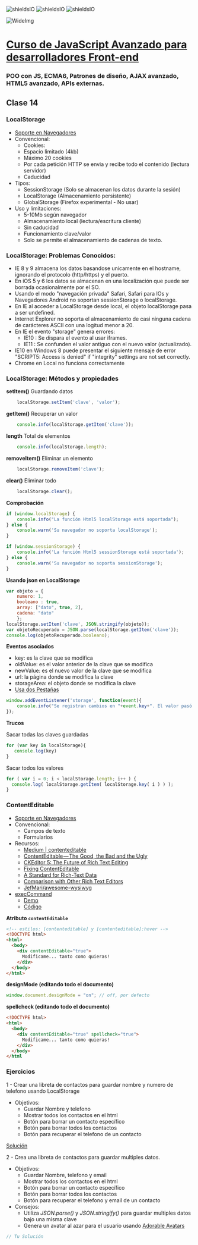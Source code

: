 ![shieldsIO](https://img.shields.io/github/issues/Fictizia/Curso-JS-Avanzado-para-desarrolladores-Front-end_ed4.svg)
![shieldsIO](https://img.shields.io/github/forks/Fictizia/Curso-JS-Avanzado-para-desarrolladores-Front-end_ed4.svg)
![shieldsIO](https://img.shields.io/github/stars/Fictizia/Curso-JS-Avanzado-para-desarrolladores-Front-end_ed4.svg)

![WideImg](http://fictizia.com/img/github/Fictizia-plan-estudios-github.jpg)

# [Curso de JavaScript Avanzado para desarrolladores Front-end](https://fictizia.com/formacion/curso-javascript-avanzado)
### POO con JS, ECMA6, Patrones de diseño, AJAX avanzado, HTML5 avanzado, APIs externas.


## Clase 14

### LocalStorage

- [Soporte en Navegadores](http://caniuse.com/#search=localstorage)
- Convencional:
    - Cookies:
    - Espacio limitado (4kb)
    - Máximo 20 cookies
    - Por cada petición HTTP se envia y recibe todo el contenido (lectura servidor)
    - Caducidad
- Tipos:
    - SessionStorage (Solo se almacenan los datos durante la sesión)
    - LocalStorage (Almacenamiento persistente)
    - GlobalStorage (Firefox experimental - No usar)
- Uso y limitaciones:
    - 5-10Mb según navegador
    - Almacenamiento local (lectura/escritura cliente)
    - Sin caducidad
    - Funcionamiento clave/valor
    - Solo se permite el almacenamiento de cadenas de texto.

### LocalStorage: Problemas Conocidos:
- IE 8 y 9 almacena los datos basandose unicamente en el hostname, ignorando el protocolo (http/https) y el puerto.
- En iOS 5 y 6 los datos se almacenan en una localización que puede ser borrada ocasionalmente por el SO.
- Usando el modo "navegación privada" Safari, Safari para IOs y Navegadores Android no soportan sessionStorage o localStorage.
- En IE al acceder a LocalStorage desde local, el objeto localStorage pasa a ser undefined.
- Internet Explorer no soporta el almacenamiento de casi ninguna cadena de carácteres ASCII con una logitud menor a 20.
- En IE el evento "storage" genera errores:
    - IE10 : Se dispara el evento al usar iframes.
    - IE11 : Se confunden el valor antiguo con el nuevo valor (actualizado).
- IE10 en Windows 8 puede presentar el siguiente mensaje de error  "SCRIPT5: Access is denied" if "integrity" settings are not set correctly.
- Chrome en Local no funciona correctamente


### LocalStorage: Métodos y propiedades

**setItem()** Guardando datos
```javascript
    localStorage.setItem('clave', 'valor');
```

**getItem()** Recuperar un valor
```javascript
    console.info(localStorage.getItem('clave'));
```

**length** Total de elementos
```javascript
    console.info(localStorage.length);
```

**removeItem()** Eliminar un elemento
```javascript
    localStorage.removeItem('clave');
```

**clear()** Eliminar todo
```javascript
    localStorage.clear();
```

**Comprobación**
```javascript
if (window.localStorage) {
    console.info("La función Html5 localStorage está soportada");
} else {
    console.warn('Su navegador no soporta localStorage');
}

if (window.sessionStorage) {
    console.info('La función Html5 sessionStorage está soportada');
} else {
    console.warn('Su navegador no soporta sessionStorage');
}
```

**Usando json en LocalStorage**
```javascript
var objeto = {
    numero: 1,
    booleano : true,
    array: ["dato", true, 2],
    cadena: "dato"
    };
localStorage.setItem('clave', JSON.stringify(objeto));
var objetoRecuperado = JSON.parse(localStorage.getItem('clave'));
console.log(objetoRecuperado.booleano);    
```

**Eventos asociados**
- key: es la clave que se modifica
- oldValue: es el valor anterior de la clave que se modifica
- newValue: es el nuevo valor de la clave que se modifica
- url: la página donde se modifica la clave
- storageArea: el objeto donde se modifica la clave
- [Usa dos Pestañas](http://stackoverflow.com/questions/3055013/html5-js-storage-event-handler)
```javascript
window.addEventListener('storage', function(event){
    console.info("Se registran cambios en "+event.key+". El valor pasó de ser "+event.oldValue+" a "+event.newValue+".\nRecuerda que estas en "+event.url+" y usando el almacenamiento ", event.storageArea);
});
```

**Trucos**

Sacar todas las claves guardadas
```javascript
for (var key in localStorage){
   console.log(key)
}
```

Sacar todos los valores
```javascript
for ( var i = 0; i < localStorage.length; i++ ) {
  console.log( localStorage.getItem( localStorage.key( i ) ) );
}
```


### ContentEditable

- [Soporte en Navegadores](http://caniuse.com/#search=ContentEditable)
- Convencional:
    - Campos de texto
    - Formularios
- Recursos:
    - [Medium | contenteditable](https://medium.com/search?q=contenteditable)
    - [ContentEditable — The Good, the Bad and the Ugly](https://medium.com/content-uneditable/contenteditable-the-good-the-bad-and-the-ugly-261a38555e9c)
    - [CKEditor 5: The Future of Rich Text Editing](https://medium.com/content-uneditable/ckeditor-5-the-future-of-rich-text-editing-2b9300f9df2c)
    - [Fixing ContentEditable](https://medium.com/content-uneditable/fixing-contenteditable-1a9a5073c35d)
    - [A Standard for Rich-Text Data](https://medium.com/content-uneditable/a-standard-for-rich-text-data-4b3a507af552)
    - [Comparison with Other Rich Text Editors](https://quilljs.com/guides/comparison-with-other-rich-text-editors/)
    - [JefMari/awesome-wysiwyg](https://github.com/JefMari/awesome-wysiwyg)
- [execCommand](https://developer.mozilla.org/es/docs/Web/API/Document/execCommand)
    - [Demo](http://www-archive.mozilla.org/editor/midasdemo/)
    - [Código](https://developer.mozilla.org/en-US/docs/Rich-Text_Editing_in_Mozilla)


**Atributo `contentEditable`**
```html
<!-- estilos: [contenteditable] y [contenteditable]:hover -->
<!DOCTYPE html>
<html>
  <body>
    <div contentEditable="true">
      Modificame... tanto como quieras!
    </div>
  </body>
</html>
```

**designMode (editando todo el documento)**
```javascript
window.document.designMode = "on"; // off, por defecto
```


**spellcheck (editando todo el documento)**
```html
<!DOCTYPE html>
<html>
  <body>
    <div contentEditable="true" spellcheck="true">
      Modificame... tanto como quieras!
    </div>
  </body>
</html
```


### Ejercicios    

1 - Crear una libreta de contactos para guardar nombre y numero de telefono usando LocalStorage
- Objetivos:
    - Guardar Nombre y telefono
    - Mostrar todos los contactos en el html
    - Botón para borrar un contacto específico
    - Botón para borrar todos los contactos
    - Botón para recuperar el telefono de un contacto


[Solución](http://codepen.io/ulisesgascon/pen/LWWeJY)

2 - Crea una libreta de contactos para guardar multiples datos.
- Objetivos:
    - Guardar Nombre, telefono y email
    - Mostrar todos los contactos en el html
    - Botón para borrar un contacto específico
    - Botón para borrar todos los contactos
    - Botón para recuperar el telefono y email de un contacto
- Consejos:
    - Utiliza *JSON.parse()* y *JSON.stringify()* para guardar multiples datos bajo una misma clave
    - Genera un avatar al azar para el usuario usando [Adorable Avatars](http://avatars.adorable.io/)


```javascript
// Tu Solución
```